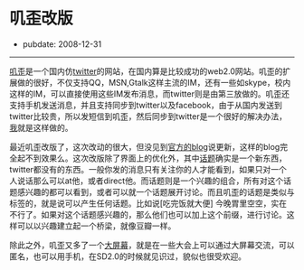 # 叽歪改版

- pubdate: 2008-12-31

--------------------------


[叽歪](http://jiwai.de)是一个国内仿[twitter](http://twitter.com)的网站，在国内算是比较成功的web2.0网站。叽歪的扩展做的很好，不仅支持QQ，MSN,Gtalk这样主流的IM，还有一些如skype，校内这样的IM，可以直接使用这些IM发布消息，而twitter则是由第三放做的。叽歪还支持手机发送消息，并且支持同步到twitter以及facebook，由于从国内发送到twitter比较贵，所以发短信到叽歪，然后同步到twitter是一个很好的解决办法，[我](http://jiwai.de/popomore/)就是这样做的。

最近叽歪改版了，这次改动的很大，但没见到[官方的blog](http://blog.jiwai.de/)说更新，这样的blog完全起不到效果么。这次改版除了界面上的优化外，其中[话题](http://jiwai.de/t/)确实是一个新东西，twitter都没有的东西。一般你发的消息只有关注你的人才能看到，如果只对一个人说话那么可以at他，或者direct他。而话题则是一个兴趣的组合，所有对这个话题感兴趣的都可以看到，或者可以就一个话题展开讨论。而且叽歪的话题是类似与标签的，就是说可以产生任何话题。比如说[吃完饭就大便] 今晚胃里空空，实在不行了。如果对这个话题感兴趣的，那么他们也可以加上这个前缀，进行讨论。这样可以以兴趣建立起一个桥梁，就像豆瓣一样。

除此之外，叽歪又多了一个[大屏幕](http://jiwai.de/g/es)，就是在一些大会上可以通过大屏幕交流，可以匿名，也可以用手机，在SD2.0的时候就见识过，貌似也很受欢迎。

